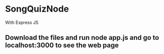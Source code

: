 # SongQuizNode
With Express JS


## Download the files and run node app.js and go to localhost:3000 to see the web page
